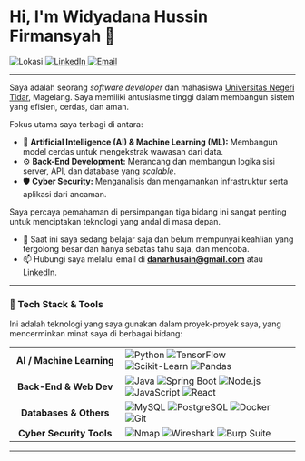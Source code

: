 # Hi, I'm Widyadana Hussin Firmansyah 👋

<p align="left">
  <img src="https://img.shields.io/badge/Location-Magelang, Indonesia-blue.svg?style=flat" alt="Lokasi">
  <a href="https://www.linkedin.com/in/USERNAME_LINKEDIN_ANDA" target="_blank">
    <img src="https://img.shields.io/badge/LinkedIn-Widyadana H.F.-blue.svg?style=flat&logo=linkedin" alt="LinkedIn">
  </a>
  <a href="mailto:danarhusain@gmail.com">
    <img src="https://img.shields.io/badge/Email-danarhusain@gmail.com-red.svg?style=flat&logo=gmail" alt="Email">
  </a>
</p>

---

Saya adalah seorang *software developer* dan mahasiswa [Universitas Negeri Tidar](https://untidar.ac.id/), Magelang. Saya memiliki antusiasme tinggi dalam membangun sistem yang efisien, cerdas, dan aman.

Fokus utama saya terbagi di antara:
* 🤖 **Artificial Intelligence (AI) & Machine Learning (ML):** Membangun model cerdas untuk mengekstrak wawasan dari data.
* ⚙️ **Back-End Development:** Merancang dan membangun logika sisi server, API, dan database yang *scalable*.
* 🛡️ **Cyber Security:** Menganalisis dan mengamankan infrastruktur serta aplikasi dari ancaman.

Saya percaya pemahaman di persimpangan tiga bidang ini sangat penting untuk menciptakan teknologi yang andal di masa depan.

- 🌱 Saat ini saya sedang belajar saja dan belum mempunyai keahlian yang tergolong besar dan hanya sebatas tahu saja, dan mencoba.
- 📫 Hubungi saya melalui email di **danarhusain@gmail.com** atau [LinkedIn](https://www.linkedin.com/in/USERNAME_LINKEDIN_ANDA).

---

### 🔧 Tech Stack & Tools

Ini adalah teknologi yang saya gunakan dalam proyek-proyek saya, yang mencerminkan minat saya di berbagai bidang:

<table>
  <tr>
    <td align="center" width="180">
      <strong>AI / Machine Learning</strong>
    </td>
    <td>
      <img src="https://img.shields.io/badge/Python-3776AB.svg?style=for-the-badge&logo=Python&logoColor=white" alt="Python">
      <img src="https://img.shields.io/badge/TensorFlow-FF6F00.svg?style=for-the-badge&logo=TensorFlow&logoColor=white" alt="TensorFlow">
      <img src="https://img.shields.io/badge/Scikit--Learn-F7931E.svg?style=for-the-badge&logo=scikit-learn&logoColor=white" alt="Scikit-Learn">
      <img src="https://img.shields.io/badge/Pandas-150458.svg?style=for-the-badge&logo=Pandas&logoColor=white" alt="Pandas">
    </td>
  </tr>
  <tr>
    <td align="center" width="180">
      <strong>Back-End & Web Dev</strong>
    </td>
    <td>
      <img src="https://img.shields.io/badge/Java-EA2D2E.svg?style=for-the-badge&logo=Java&logoColor=white" alt="Java">
      <img src="https://img.shields.io/badge/Spring_Boot-6DB33F.svg?style=for-the-badge&logo=Spring-Boot&logoColor=white" alt="Spring Boot">
      <img src="https://img.shields.io/badge/Node.js-339933.svg?style=for-the-badge&logo=Node.js&logoColor=white" alt="Node.js">
      <img src="https://img.shields.io/badge/JavaScript-F7DF1E.svg?style=for-the-badge&logo=JavaScript&logoColor=black" alt="JavaScript">
      <img src="https://img.shields.io/badge/React-61DAFB.svg?style=for-the-badge&logo=React&logoColor=black" alt="React">
    </td>
  </tr>
  <tr>
    <td align="center" width="180">
      <strong>Databases & Others</strong>
    </td>
    <td>
      <img src="https://img.shields.io/badge/MySQL-4479A1.svg?style=for-the-badge&logo=MySQL&logoColor=white" alt="MySQL">
      <img src="https://img.shields.io/badge/PostgreSQL-336791.svg?style=for-the-badge&logo=PostgreSQL&logoColor=white" alt="PostgreSQL">
      <img src="https://img.shields.io/badge/Docker-2496ED.svg?style=for-the-badge&logo=Docker&logoColor=white" alt="Docker">
      <img src="https://img.shields.io/badge/Git-F05032.svg?style=for-the-badge&logo=Git&logoColor=white" alt="Git">
    </td>
  </tr>
    <tr>
    <td align="center" width="180">
      <strong>Cyber Security Tools</strong>
    </td>
    <td>
      <img src="https://img.shields.io/badge/Nmap-000000.svg?style=for-the-badge&logo=Nmap&logoColor=white" alt="Nmap">
      <img src="https://img.shields.io/badge/Wireshark-1679A7.svg?style=for-the-badge&logo=Wireshark&logoColor=white" alt="Wireshark">
      <img src="https://img.shields.io/badge/Burp_Suite-FF6600.svg?style=for-the-badge&logo=Burp-Suite&logoColor=white" alt="Burp Suite">
    </td>
  </tr>
</table>

---
